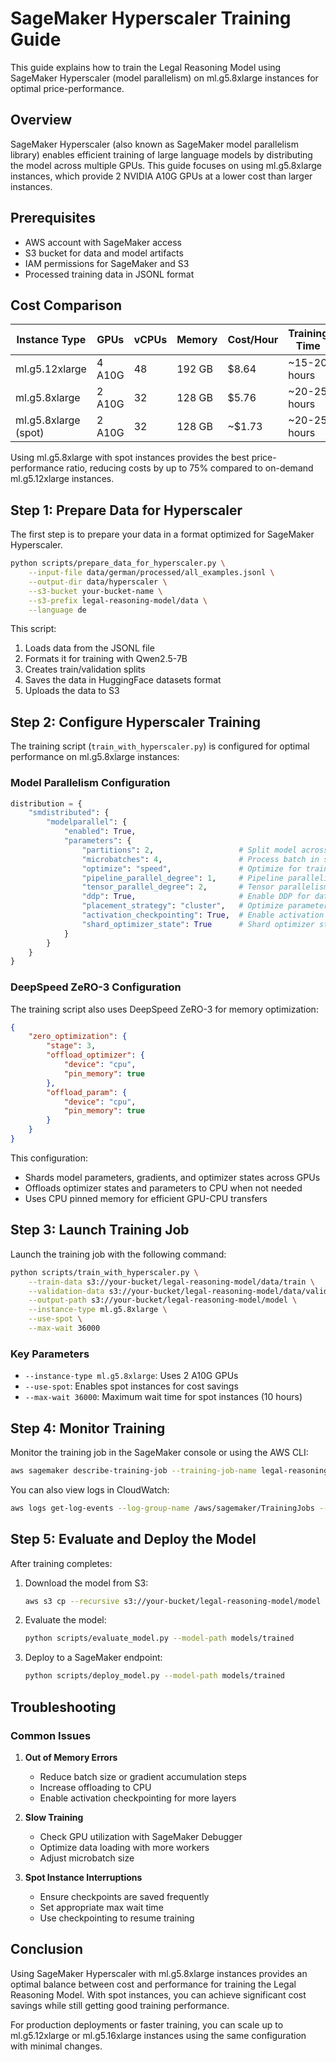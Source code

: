 # SageMaker Hyperscaler Training Guide

This guide explains how to train the Legal Reasoning Model using SageMaker Hyperscaler (model parallelism) on ml.g5.8xlarge instances for optimal price-performance.

## Overview

SageMaker Hyperscaler (also known as SageMaker model parallelism library) enables efficient training of large language models by distributing the model across multiple GPUs. This guide focuses on using ml.g5.8xlarge instances, which provide 2 NVIDIA A10G GPUs at a lower cost than larger instances.

## Prerequisites

- AWS account with SageMaker access
- S3 bucket for data and model artifacts
- IAM permissions for SageMaker and S3
- Processed training data in JSONL format

## Cost Comparison

| Instance Type | GPUs | vCPUs | Memory | Cost/Hour | Training Time | Total Cost |
|---------------|------|-------|--------|-----------|---------------|------------|
| ml.g5.12xlarge | 4 A10G | 48 | 192 GB | $8.64 | ~15-20 hours | ~$172.80 |
| ml.g5.8xlarge | 2 A10G | 32 | 128 GB | $5.76 | ~20-25 hours | ~$144.00 |
| ml.g5.8xlarge (spot) | 2 A10G | 32 | 128 GB | ~$1.73 | ~20-25 hours | ~$43.25 |

Using ml.g5.8xlarge with spot instances provides the best price-performance ratio, reducing costs by up to 75% compared to on-demand ml.g5.12xlarge instances.

## Step 1: Prepare Data for Hyperscaler

The first step is to prepare your data in a format optimized for SageMaker Hyperscaler.

```bash
python scripts/prepare_data_for_hyperscaler.py \
    --input-file data/german/processed/all_examples.jsonl \
    --output-dir data/hyperscaler \
    --s3-bucket your-bucket-name \
    --s3-prefix legal-reasoning-model/data \
    --language de
```

This script:
1. Loads data from the JSONL file
2. Formats it for training with Qwen2.5-7B
3. Creates train/validation splits
4. Saves the data in HuggingFace datasets format
5. Uploads the data to S3

## Step 2: Configure Hyperscaler Training

The training script (`train_with_hyperscaler.py`) is configured for optimal performance on ml.g5.8xlarge instances:

### Model Parallelism Configuration

```python
distribution = {
    "smdistributed": {
        "modelparallel": {
            "enabled": True,
            "parameters": {
                "partitions": 2,                   # Split model across 2 GPUs
                "microbatches": 4,                 # Process batch in smaller chunks
                "optimize": "speed",               # Optimize for training speed
                "pipeline_parallel_degree": 1,     # Pipeline parallelism degree
                "tensor_parallel_degree": 2,       # Tensor parallelism degree
                "ddp": True,                       # Enable DDP for data parallelism
                "placement_strategy": "cluster",   # Optimize parameter placement
                "activation_checkpointing": True,  # Enable activation checkpointing
                "shard_optimizer_state": True      # Shard optimizer state
            }
        }
    }
}
```

### DeepSpeed ZeRO-3 Configuration

The training script also uses DeepSpeed ZeRO-3 for memory optimization:

```json
{
    "zero_optimization": {
        "stage": 3,
        "offload_optimizer": {
            "device": "cpu",
            "pin_memory": true
        },
        "offload_param": {
            "device": "cpu",
            "pin_memory": true
        }
    }
}
```

This configuration:
- Shards model parameters, gradients, and optimizer states across GPUs
- Offloads optimizer states and parameters to CPU when not needed
- Uses CPU pinned memory for efficient GPU-CPU transfers

## Step 3: Launch Training Job

Launch the training job with the following command:

```bash
python scripts/train_with_hyperscaler.py \
    --train-data s3://your-bucket/legal-reasoning-model/data/train \
    --validation-data s3://your-bucket/legal-reasoning-model/data/validation \
    --output-path s3://your-bucket/legal-reasoning-model/model \
    --instance-type ml.g5.8xlarge \
    --use-spot \
    --max-wait 36000
```

### Key Parameters

- `--instance-type ml.g5.8xlarge`: Uses 2 A10G GPUs
- `--use-spot`: Enables spot instances for cost savings
- `--max-wait 36000`: Maximum wait time for spot instances (10 hours)

## Step 4: Monitor Training

Monitor the training job in the SageMaker console or using the AWS CLI:

```bash
aws sagemaker describe-training-job --training-job-name legal-reasoning-training-YYYY-MM-DD-HH-MM-SS
```

You can also view logs in CloudWatch:

```bash
aws logs get-log-events --log-group-name /aws/sagemaker/TrainingJobs --log-stream-name legal-reasoning-training-YYYY-MM-DD-HH-MM-SS/algo-1-XXXXXXXXXX
```

## Step 5: Evaluate and Deploy the Model

After training completes:

1. Download the model from S3:
   ```bash
   aws s3 cp --recursive s3://your-bucket/legal-reasoning-model/model ./models/trained
   ```

2. Evaluate the model:
   ```bash
   python scripts/evaluate_model.py --model-path models/trained
   ```

3. Deploy to a SageMaker endpoint:
   ```bash
   python scripts/deploy_model.py --model-path models/trained
   ```

## Troubleshooting

### Common Issues

1. **Out of Memory Errors**
   - Reduce batch size or gradient accumulation steps
   - Increase offloading to CPU
   - Enable activation checkpointing for more layers

2. **Slow Training**
   - Check GPU utilization with SageMaker Debugger
   - Optimize data loading with more workers
   - Adjust microbatch size

3. **Spot Instance Interruptions**
   - Ensure checkpoints are saved frequently
   - Set appropriate max wait time
   - Use checkpointing to resume training

## Conclusion

Using SageMaker Hyperscaler with ml.g5.8xlarge instances provides an optimal balance between cost and performance for training the Legal Reasoning Model. With spot instances, you can achieve significant cost savings while still getting good training performance.

For production deployments or faster training, you can scale up to ml.g5.12xlarge or ml.g5.16xlarge instances using the same configuration with minimal changes.
